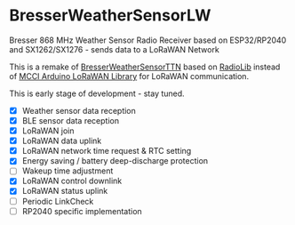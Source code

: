 # BresserWeatherSensorLW

Bresser 868 MHz Weather Sensor Radio Receiver based on ESP32/RP2040 and SX1262/SX1276 - sends data to a LoRaWAN Network

This is a remake of [BresserWeatherSensorTTN](https://github.com/matthias-bs/BresserWeatherSensorTTN) based on [RadioLib](https://github.com/jgromes/RadioLib) instead of [MCCI Arduino LoRaWAN Library](https://github.com/mcci-catena/arduino-lorawan) for LoRaWAN communication.

This is early stage of development - stay tuned.

* [x] Weather sensor data reception
* [x] BLE sensor data reception
* [x] LoRaWAN join
* [x] LoRaWAN data uplink
* [x] LoRaWAN network time request & RTC setting
* [x] Energy saving / battery deep-discharge protection
* [ ] Wakeup time adjustment
* [x] LoRaWAN control downlink
* [x] LoRaWAN status uplink
* [ ] Periodic LinkCheck
* [ ] RP2040 specific implementation
